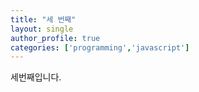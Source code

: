 ```yaml
---
title: "세 번째"
layout: single
author_profile: true
categories: ['programming','javascript']
---
```

세번째입니다.
